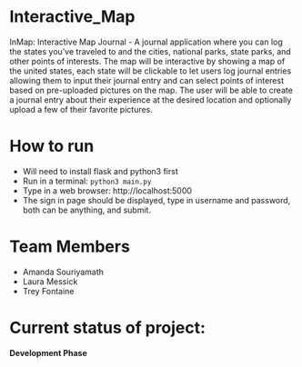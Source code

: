 # Interactive_Map
InMap: Interactive Map Journal - A journal application where you can log the states
you’ve traveled to and the cities, national parks, state parks, and other points of interests.
The map will be interactive by showing a map of the united states, each state will be clickable to let users 
log journal entries allowing them to input their journal entry and can select points of interest based on pre-uploaded pictures on the map.
The user will be able to create a journal entry about their experience at the desired location and optionally upload a few of their favorite pictures.

# How to run
* Will need to install flask and python3 first
* Run in a terminal: ```python3 main.py```
* Type in a web browser: http://localhost:5000
* The sign in page should be displayed, type in username and password, both can be anything, and submit.

# Team Members
* Amanda Souriyamath
* Laura Messick
* Trey Fontaine

# Current status of project:
**Development Phase**
